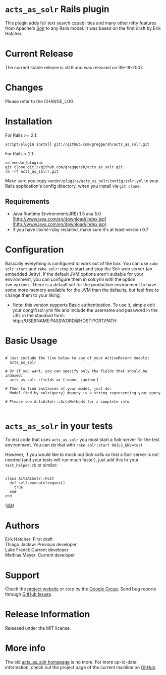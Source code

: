 `acts_as_solr` Rails plugin
======
This plugin adds full text search capabilities and many other nifty features from Apache's [Solr](http://lucene.apache.org/solr/) to any Rails model.
It was based on the first draft by Erik Hatcher.

Current Release
======
The current stable release is v0.9 and was released on 06-18-2007.

Changes
======
Please refer to the CHANGE_LOG

Installation
======

For Rails >= 2.1:

    script/plugin install git://github.com/greggersh/acts_as_solr.git

For Rails < 2.1:

    cd vendor/plugins
    git clone git://github.com/greggersh/acts_as_solr.git
    rm -rf acts_as_solr/.git

Make sure you copy `vendor/plugins/acts_as_solr/config/solr.yml` to your Rails
application's config directory, when you install via `git clone`.

Requirements
------
* Java Runtime Environment(JRE) 1.5 aka 5.0 [http://www.java.com/en/download/index.jsp](http://www.java.com/en/download/index.jsp)
* If you have libxml-ruby installed, make sure it's at least version 0.7

Configuration
======
Basically everything is configured to work out of the box. You can use `rake solr:start` and `rake solr:stop`
to start and stop the Solr web server (an embedded Jetty). If the default JVM options aren't suitable for
your environment, you can configure them in solr.yml with the option `jvm_options`. There is a default
set for the production environment to have some more memory available for the JVM than the defaults, but
feel free to change them to your liking.

* Note: this version supports Basic authentication.  To use it, simple edit your congif/solr.yml file and include the username and password in the URL in the standard form: http://USERNAME:PASSWORD@HOST:PORT/PATH

Basic Usage
======
<pre><code>
# Just include the line below to any of your ActiveRecord models:
  acts_as_solr

# Or if you want, you can specify only the fields that should be indexed:
  acts_as_solr :fields => [:name, :author]

# Then to find instances of your model, just do:
  Model.find_by_solr(query) #query is a string representing your query

# Please see ActsAsSolr::ActsMethods for a complete info

</code></pre>


`acts_as_solr` in your tests
======
To test code that uses `acts_as_solr` you must start a Solr server for the test environment. You can do that with `rake solr:start RAILS_ENV=test`

However, if you would like to mock out Solr calls so that a Solr server is not needed (and your tests will run much faster), just add this to your `test_helper.rb` or similar:

<pre><code>
class ActsAsSolr::Post
  def self.execute(request)
    true
  end
end
</pre></code>

([via](http://www.subelsky.com/2007/10/actsassolr-capistranhttpwwwbloggercomim.html#c1646308013209805416))

Authors
======
Erik Hatcher: First draft<br>
Thiago Jackiw: Previous developer<br>
Luke Francl: Current developer<br>
Mathias Meyer: Current developer<br>

Support
=======

Check the [project website](http://mattmatt.github.com/acts_as_solr) or stop by the [Google Group](http://groups.google.com/group/acts_as_solr). Send bug reports through [GitHub Issues](http://github.com/mattmatt/acts_as_solr/issues).

Release Information
======
Released under the MIT license.

More info
======
The old [acts_as_solr homepage](http://acts-as-solr.railsfreaks.com) is no more. For more up-to-date information, check out the project page of the current mainline on [GitHub](http://github.com/mattmatt/acts_as_solr/wikis).
